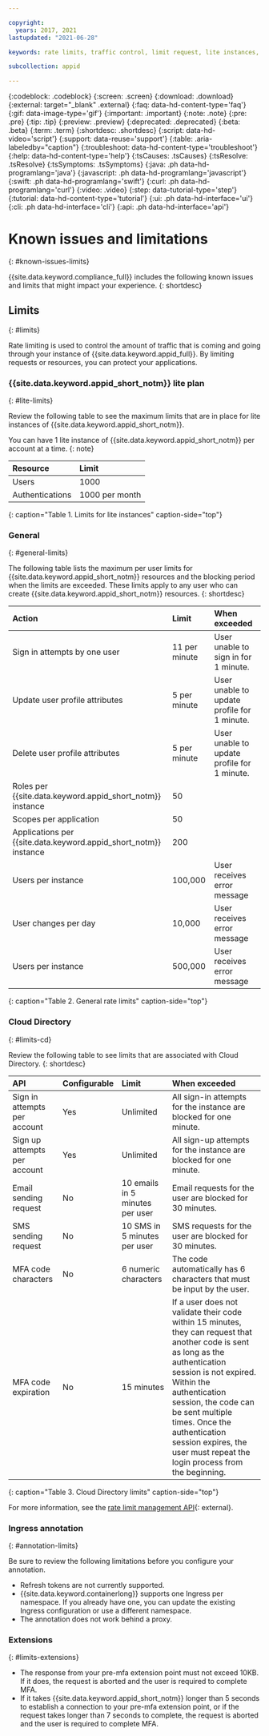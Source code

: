 ```yaml
---

copyright:
  years: 2017, 2021
lastupdated: "2021-06-28"

keywords: rate limits, traffic control, limit request, lite instances, per minute, per instance, per user, limits

subcollection: appid

---
```


{:codeblock: .codeblock}
{:screen: .screen}
{:download: .download}
{:external: target="_blank" .external}
{:faq: data-hd-content-type='faq'}
{:gif: data-image-type='gif'}
{:important: .important}
{:note: .note}
{:pre: .pre}
{:tip: .tip}
{:preview: .preview}
{:deprecated: .deprecated}
{:beta: .beta}
{:term: .term}
{:shortdesc: .shortdesc}
{:script: data-hd-video='script'}
{:support: data-reuse='support'}
{:table: .aria-labeledby="caption"}
{:troubleshoot: data-hd-content-type='troubleshoot'}
{:help: data-hd-content-type='help'}
{:tsCauses: .tsCauses}
{:tsResolve: .tsResolve}
{:tsSymptoms: .tsSymptoms}
{:java: .ph data-hd-programlang='java'}
{:javascript: .ph data-hd-programlang='javascript'}
{:swift: .ph data-hd-programlang='swift'}
{:curl: .ph data-hd-programlang='curl'}
{:video: .video}
{:step: data-tutorial-type='step'}
{:tutorial: data-hd-content-type='tutorial'}
{:ui: .ph data-hd-interface='ui'}
{:cli: .ph data-hd-interface='cli'}
{:api: .ph data-hd-interface='api'}


# Known issues and limitations
{: #known-issues-limits}

{{site.data.keyword.compliance_full}} includes the following known issues and limits that might impact your experience.
{: shortdesc}


## Limits
{: #limits}

Rate limiting is used to control the amount of traffic that is coming and going through your instance of {{site.data.keyword.appid_full}}. By limiting requests or resources, you can protect your applications.


### {{site.data.keyword.appid_short_notm}} lite plan
{: #lite-limits}

Review the following table to see the maximum limits that are in place for lite instances of {{site.data.keyword.appid_short_notm}}.

You can have 1 lite instance of {{site.data.keyword.appid_short_notm}} per account at a time.
{: note}

| Resource | Limit |  
|:---------|:------| 
| Users | 1000 |
| Authentications | 1000 per month |
{: caption="Table 1. Limits for lite instances" caption-side="top"}

### General
{: #general-limits}

The following table lists the maximum per user limits for {{site.data.keyword.appid_short_notm}} resources and the blocking period when the limits are exceeded. These limits apply to any user who can create {{site.data.keyword.appid_short_notm}} resources.
{: shortdesc}

| Action | Limit | When exceeded |
|:-------|:------|:--------------|
| Sign in attempts by one user | 11 per minute | User unable to sign in for 1 minute. |
| Update user profile attributes | 5 per minute | User unable to update profile for 1 minute. |
| Delete user profile attributes | 5 per minute | User unable to update profile for 1 minute. |
| Roles per {{site.data.keyword.appid_short_notm}} instance | 50 |   |
| Scopes per application | 50 |   |
| Applications per {{site.data.keyword.appid_short_notm}} instance | 200 |   | 
| Users per instance | 100,000 | User receives error message |
| User changes per day | 10,000 | User receives error message |
| Users per instance | 500,000 | User receives error message |
{: caption="Table 2. General rate limits" caption-side="top"}



### Cloud Directory
{: #limits-cd}

Review the following table to see limits that are associated with Cloud Directory.
{: shortdesc}

| API | Configurable | Limit | When exceeded |
|:----|:-------------|:------|:------------- | 
| Sign in attempts per account | Yes | Unlimited | All sign-in attempts for the instance are blocked for one minute. |
| Sign up attempts per account | Yes | Unlimited | All sign-up attempts for the instance are blocked for one minute. |
| Email sending request | No | 10 emails in 5 minutes per user | Email requests for the user are blocked for 30 minutes. |
| SMS sending request | No | 10 SMS in 5 minutes per user | SMS requests for the user are blocked for 30 minutes. | 
| MFA code characters | No | 6 numeric characters | The code automatically has 6 characters that must be input by the user. | 
| MFA code expiration | No | 15 minutes | If a user does not validate their code within 15 minutes, they can request that another code is sent as long as the authentication session is not expired. Within the authentication session, the code can be sent multiple times. Once the authentication session expires, the user must repeat the login process from the beginning. |
{: caption="Table 3. Cloud Directory limits" caption-side="top"}

For more information, see the [rate limit management API](https://us-south.appid.cloud.ibm.com/swagger-ui/#/Management%20API%20-%20Config/mgmt.updateRateLimitConfig){: external}.


### Ingress annotation
{: #annotation-limits}

Be sure to review the following limitations before you configure your annotation.

* Refresh tokens are not currently supported.
* {{site.data.keyword.containerlong}} supports one Ingress per namespace. If you already have one, you can update the existing Ingress configuration or use a different namespace.
* The annotation does not work behind a proxy.


### Extensions
{: #limits-extensions}

* The response from your pre-mfa extension point must not exceed 10KB. If it does, the request is aborted and the user is required to complete MFA.
* If it takes {{site.data.keyword.appid_short_notm}} longer than 5 seconds to establish a connection to your pre-mfa extension point, or if the request takes longer than 7 seconds to complete, the request is aborted and the user is required to complete MFA.
